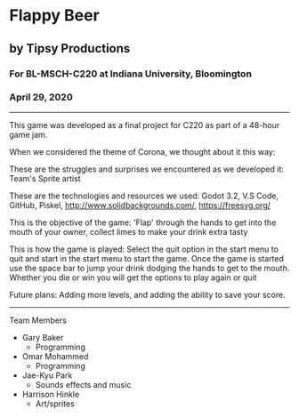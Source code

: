 # Flappy Beer
## by Tipsy Productions 
### For BL-MSCH-C220 at Indiana University, Bloomington
### April 29, 2020

---

This game was developed as a final project for C220 as part of a 48-hour game jam. 

When we considered the theme of Corona, we thought about it this way: 

These are the struggles and surprises we encountered as we developed it: Team's Sprite artist 

These are the technologies and resources we used: Godot 3.2, V.S Code, GitHub, Piskel, http://www.solidbackgrounds.com/, https://freesvg.org/

This is the objective of the game: 'Flap' through the hands to get into the mouth of your owner, collect limes to make your drink extra tasty

This is how the game is played: Select the quit option in the start menu to quit and start in the start menu to start the game. Once the game is started use the space bar to jump your drink dodging the hands to get to the mouth. Whether you die or win you will get the options to play again or quit

Future plans: Adding more levels, and adding the ability to save your score.

---

Team Members

  * Gary Baker
    * Programming
  * Omar Mohammed
    * Programming 
  * Jae-Kyu Park
    * Sounds effects and music
  * Harrison Hinkle
     * Art/sprites
